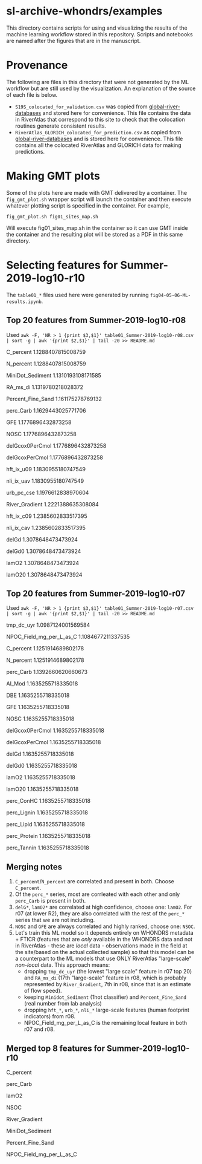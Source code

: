 # sl-archive-whondrs/examples
This directory contains scripts for using and visualizing the results 
of the machine learning workflow stored in this repository. Scripts
and notebooks are named after the figures that are in the manuscript.

# Provenance
The following are files in this directory that were not generated by
the ML workflow but are still used by the visualization. An explanation
of the source of each file is below.
+ `S19S_colocated_for_validation.csv` was copied from [global-river-databases](https://github.com/parallelworks/global-river-databases/blob/main/scripts/step_04_output.csv) and stored here for convenience. This file contains the data in RiverAtlas that correspond to this site to check that the colocation routines generate consistent results.
+ `RiverAtlas_GLORICH_colocated_for_prediction.csv` as copied from [global-river-databases](https://github.com/parallelworks/global-river-databases/blob/main/scripts/step_10_output.csv) and is stored here for convenience. This file contains all the colocated RiverAtlas and GLORICH data for making predictions.

# Making GMT plots
Some of the plots here are made with GMT delivered by a container.
The `fig_gmt_plot.sh` wrapper script will launch the container and then
execute whatever plotting script is specified in the container.  For example,
```
fig_gmt_plot.sh fig01_sites_map.sh
```
Will execute fig01_sites_map.sh in the container so it can use GMT inside the
container and the resulting plot will be stored as a PDF in this same directory.

# Selecting features for Summer-2019-log10-r10
The `table01_*` files used here were generated by running `fig04-05-06-ML-results.ipynb`.

## Top 20 features from Summer-2019-log10-r08
Used `awk -F, 'NR > 1 {print $3,$1}' table01_Summer-2019-log10-r08.csv | sort -g | awk '{print $2,$1}' | tail -20 >> README.md`

C_percent 1.1288407815008759

N_percent 1.1288407815008759

MiniDot_Sediment 1.1310193108171585

RA_ms_di 1.1319780218028372

Percent_Fine_Sand 1.161175278769132

perc_Carb 1.1629443025771706

GFE 1.1776896432873258

NOSC 1.1776896432873258

delGcox0PerCmol 1.1776896432873258

delGcoxPerCmol 1.1776896432873258

hft_ix_u09 1.1830955180747549

nli_ix_uav 1.1830955180747549

urb_pc_cse 1.1976612838970604

River_Gradient 1.2221388635308084

hft_ix_c09 1.2385602833517395

nli_ix_cav 1.2385602833517395

delGd 1.3078648473473924

delGd0 1.3078648473473924

lamO2 1.3078648473473924

lamO20 1.3078648473473924

## Top 20 features from Summer-2019-log10-r07
Used `awk -F, 'NR > 1 {print $3,$1}' table01_Summer-2019-log10-r07.csv | sort -g | awk '{print $2,$1}' | tail -20 >> README.md`

tmp_dc_uyr 1.0987124001569584

NPOC_Field_mg_per_L_as_C 1.1084677211337535

C_percent 1.1251914689802178

N_percent 1.1251914689802178

perc_Carb 1.1392660620660673

AI_Mod 1.1635255718335018

DBE 1.1635255718335018

GFE 1.1635255718335018

NOSC 1.1635255718335018

delGcox0PerCmol 1.1635255718335018

delGcoxPerCmol 1.1635255718335018

delGd 1.1635255718335018

delGd0 1.1635255718335018

lamO2 1.1635255718335018

lamO20 1.1635255718335018

perc_ConHC 1.1635255718335018

perc_Lignin 1.1635255718335018

perc_Lipid 1.1635255718335018

perc_Protein 1.1635255718335018

perc_Tannin 1.1635255718335018

## Merging notes

1. `C_percent`/`N_percent` are correlated and present in both. Choose `C_percent`.
2. Of the `perc_*` series, most are corrleated with each other and only `perc_Carb` is present in both.
3. `delG*`, `lamO2*` are correlated at high confidence, choose one: `lamO2`. For r07 (at lower R2), they
    are also correlated with the rest of the `perc_*` series that we are not including.
4. `NOSC` and `GFE` are always correlated and highly ranked, choose one: `NSOC`.
5. Let's train this ML model so it depends entirely on WHONDRS metadata + FTICR (features that
   are *only* available in the WHONDRS data and not in RiverAtlas - these are *local* data - 
   observations made in the field at the site/based on the actual collected sample) so that this model can
   be a counterpart to the ML models that use ONLY RiverAtlas "large-scale" *non-local* data. This approach means:
   + dropping `tmp_dc_uyr` (the lowest "large scale" feature in r07 top 20) and `RA_ms_di` (17th 
     "large-scale" feature in r08, which is probably represented by `River_Gradient`, 7th in r08, since
     that is an estimate of flow speed).
   + keeping `Minidot_Sediment` (1hot classifier) and `Percent_Fine_Sand` (real number from lab analysis)
   + dropping `hft_*`, `urb_*`, `nli_*` large-scale features (human footprint indicators) from r08.
   + NPOC_Field_mg_per_L_as_C is the remaining local feature in both r07 and r08.

## Merged top 8 features for Summer-2019-log10-r10

C_percent

perc_Carb

lamO2

NSOC

River_Gradient

MiniDot_Sediment

Percent_Fine_Sand

NPOC_Field_mg_per_L_as_C

